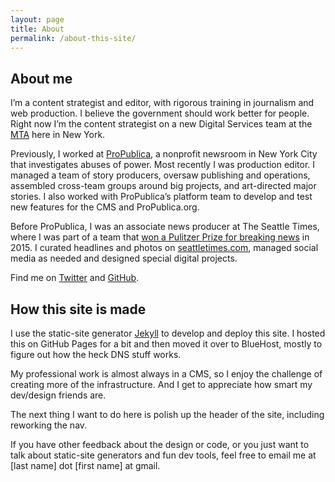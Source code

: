 ```yaml
---
layout: page
title: About
permalink: /about-this-site/
---
```

## About me

I’m a content strategist and editor, with rigorous training in journalism and web production. I believe the government should work better for people. Right now I’m the content strategist on a new Digital Services team at the [MTA](https://new.mta.info/) here in New York.

Previously, I worked at [ProPublica](https://www.propublica.org), a nonprofit newsroom in New York City that investigates abuses of power. Most recently I was production editor. I managed a team of story producers, oversaw publishing and operations, assembled cross-team groups around big projects, and art-directed major stories. I also worked with ProPublica’s platform team to develop and test new features for the CMS and ProPublica.org.

Before ProPublica, I was an associate news producer at The Seattle Times, where I was part of a team that [won a Pulitzer Prize for breaking news](https://www.pulitzer.org/winners/seattle-times-staff) in 2015. I curated headlines and photos on [seattletimes.com](http://seattletimes.com/), managed social media as needed and designed special digital projects.

Find me on [Twitter](https://twitter.com/hannahsbirch) and [GitHub](https://github.com/hannah-birch).

## How this site is made

I use the static-site generator [Jekyll](https://jekyllrb.com/) to develop and deploy this site. I hosted this on GitHub Pages for a bit and then moved it over to BlueHost, mostly to figure out how the heck DNS stuff works.

My professional work is almost always in a CMS, so I enjoy the challenge of creating more of the infrastructure. And I get to appreciate how smart my dev/design friends are.

The next thing I want to do here is polish up the header of the site, including reworking the nav.

If you have other feedback about the design or code, or you just want to talk about static-site generators and fun dev tools, feel free to email me at [last name] dot [first name] at gmail.
